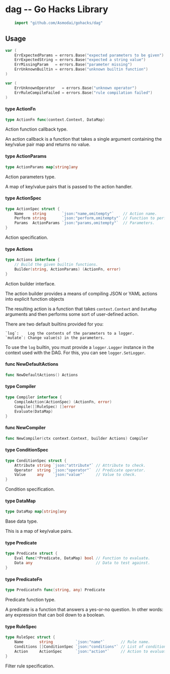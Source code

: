 <!-- -*- Mode: gfm; auto-fill: t; fill-column: 78; -*- -->

# dag -- Go Hacks Library

```go
    import "github.com/Asmodai/gohacks/dag"
```

## Usage

```go
var (
	ErrExpectedParams = errors.Base("expected parameters to be given")
	ErrExpectedString = errors.Base("expected a string value")
	ErrMissingParam   = errors.Base("parameter missing")
	ErrUnknownBuiltin = errors.Base("unknown builtin function")
)
```

```go
var (
	ErrUnknownOperator   = errors.Base("unknown operator")
	ErrRuleCompileFailed = errors.Base("rule compilation failed")
)
```

#### type ActionFn

```go
type ActionFn func(context.Context, DataMap)
```

Action function callback type.

An action callback is a function that takes a single argument containing the
key/value pair map and returns no value.

#### type ActionParams

```go
type ActionParams map[string]any
```

Action parameters type.

A map of key/value pairs that is passed to the action handler.

#### type ActionSpec

```go
type ActionSpec struct {
	Name    string       `json:"name,omitempty"`    // Action name.
	Perform string       `json:"perform,omitempty"` // Function to perform.
	Params  ActionParams `json:"params,omitempty"`  // Parameters.
}
```

Action specification.

#### type Actions

```go
type Actions interface {
	// Build the given builtin functions.
	Builder(string, ActionParams) (ActionFn, error)
}
```

Action builder interface.

The action builder provides a means of compiling JSON or YAML actions into
explicit function objects

The resulting action is a function that takes `context.Context` and `DataMap`
arguments and then performs some sort of user-defined action.

There are two default builtins provided for you:

    `log`:    Log the contents of the parameters to a logger.
    `mutate`: Change value(s) in the parameters.

To use the `log` builtin, you must provide a `logger.Logger` instance in the
context used with the DAG. For this, you can see `logger.SetLogger`.

#### func  NewDefaultActions

```go
func NewDefaultActions() Actions
```

#### type Compiler

```go
type Compiler interface {
	CompileAction(ActionSpec) (ActionFn, error)
	Compile([]RuleSpec) []error
	Evaluate(DataMap)
}
```


#### func  NewCompiler

```go
func NewCompiler(ctx context.Context, builder Actions) Compiler
```

#### type ConditionSpec

```go
type ConditionSpec struct {
	Attribute string `json:"attribute"` // Attribute to check.
	Operator  string `json:"operator"`  // Predicate operator.
	Value     any    `json:"value"`     // Value to check.
}
```

Condition specification.

#### type DataMap

```go
type DataMap map[string]any
```

Base data type.

This is a map of key/value pairs.

#### type Predicate

```go
type Predicate struct {
	Eval func(*Predicate, DataMap) bool // Function to evaluate.
	Data any                            // Data to test against.
}
```


#### type PredicateFn

```go
type PredicateFn func(string, any) Predicate
```

Predicate function type.

A predicate is a function that answers a yes-or-no question. In other words: any
expression that can boil down to a boolean.

#### type RuleSpec

```go
type RuleSpec struct {
	Name       string          `json:"name"`       // Rule name.
	Conditions []ConditionSpec `json:"conditions"` // List of conditions.
	Action     ActionSpec      `json:"action"`     // Action to evaluate.
}
```

Filter rule specification.
